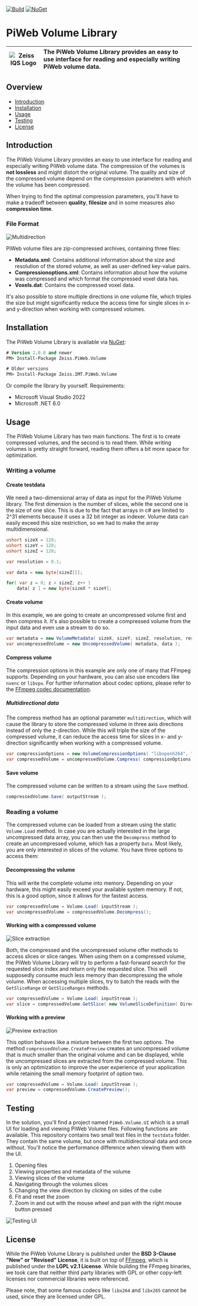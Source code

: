 [logo]: docs/img/logo_128x128.png "Zeiss IQS Logo"
[classes]: docs/img/classdiagram.png "Class diagram"
[multi]: docs/img/multi.png "multi"
[previewExtraction]: docs/img/previewExtraction.png "PreviewExtraction"
[sliceExtraction]: docs/img/sliceExtraction.png "SliceExtraction"
[testingUI]: docs/img/testing_ui.jpg "TestingUI"

[![Build](https://github.com/ZEISS-PiWeb/PiWeb-Volume/actions/workflows/build.yml/badge.svg?branch=develop)](https://github.com/ZEISS-PiWeb/PiWeb-Volume/actions/workflows/build.yml)
[![NuGet](https://img.shields.io/nuget/v/Zeiss.PiWeb.Volume?logo=nuget)](https://www.nuget.org/packages/Zeiss.PiWeb.Volume/)

# PiWeb Volume Library

| ![Zeiss IQS Logo][logo]| The **PiWeb Volume Library** provides an easy to use interface for reading and especially writing PiWeb volume data. |
|-|:-|


## Overview

- [Introduction](#introduction)
- [Installation](#installation)
- [Usage](#usage)
- [Testing](#testing)
- [License](#license)

## Introduction

The PiWeb Volume Library provides an easy to use interface for reading and especially writing PiWeb volume data. The compression of the volumes is **not lossless** and might distort the original volume. The quality and size of the compressed volume depend on the compression parameters with which the volume has been compressed.

When trying to find the optimal compression parameters, you'll have to make a tradeoff between **quality**, **filesize** and in some measures also **compression time**.

### File Format

![Multidirection][multi]

PiWeb volume files are zip-compressed archives, containing three files:

- **Metadata.xml**: Contains additional information about the size and resolution of the stored volume, as well as user-defined key-value pairs.
- **Compressionoptions.xml**: Contains information about how the volume was compressed and which format the compressed voxel data has.
- **Voxels.dat**: Contains the compressed voxel data.

It's also possible to store multiple directions in one volume file, which triples the size but might significantly reduce the access time for single slices in x- and y-direction when working with compressed volumes.

## Installation

The PiWeb Volume Library is available via [NuGet](https://www.nuget.org/packages/Zeiss.PiWeb.Volume/):

```ps
# Version 2.0.0 and newer
PM> Install-Package Zeiss.PiWeb.Volume

# Older versions
PM> Install-Package Zeiss.IMT.PiWeb.Volume
```

Or compile the library by yourself. Requirements:

- Microsoft Visual Studio 2022
- Microsoft .NET 6.0

## Usage

The PiWeb Volume Library has two main functions. The first is to create compressed volumes, and the second is to read them. While writing volumes is pretty straight forward, reading them offers a bit more space for optimization.

### Writing a volume

#### Create testdata

We need a two-dimensional array of data as input for the PiWeb Volume library. The first dimension is the number of slices, while the second one is the size of one slice. This is due to the fact that arrays in c# are limited to 2^31 elements because it uses a 32 bit integer as indexer. Volume data can easily exceed this size restriction, so we had to make the array multidimensional.

```csharp
ushort sizeX = 128;
ushort sizeY = 128;
ushort sizeZ = 128;

var resolution = 0.1;

var data = new byte[sizeZ][];

for( var z = 0; z < sizeZ; z++ )
    data[ z ] = new byte[sizeX * sizeY];
```

#### Create volume

In this example, we are going to create an uncompressed volume first and then compress it. It's also possible to create a compressed volume from the input data and even use a stream to do so.

```csharp
var metadata = new VolumeMetadata( sizeX, sizeY, sizeZ, resolution, resolution, resolution );
var uncompressedVolume = new UncompressedVolume( metadata, data );
```

#### Compress volume

The compression options in this example are only one of many that FFmpeg supports. Depending on your hardware, you can also use encoders like `nvenc` or `libvpx`. For further information about codec options, please refer to the [FFmpeg codec documentation](www.ffmpeg.org/ffmpeg-codecs.html).

##### Multidirectional data

The compress method has an optional parameter `multidirection`, which will cause the library to store the compressed volume in three axis directions instead of only the z-direction. While this will triple the size of the compressed volume, it can reduce the access time for slices in x- and y-direction significantly when working with a compressed volume.

```csharp
var compressionOptions = new VolumeCompressionOptions( "libopenh264", "yuv420p", null, 1000000 );
var compressedVolume = uncompressedVolume.Compress( compressionOptions );
```

#### Save volume

The compressed volume can be written to a stream using the `Save` method.

```csharp
compressedVolume.Save( outputStream );
```

### Reading a volume

The compressed volume can be loaded from a stream using the static `Volume.Load` method. In case you are actually interested in the large uncompressed data array, you can then use the `Decompress` method to create an uncompressed volume, which has a property `Data`. Most likely, you are only interested in slices of the volume. You have three options to access them:

#### Decompressing the volume

This will write the complete volume into memory. Depending on your hardware, this might easily exceed your available system memory. If not, this is a good option, since it allows for the fastest access.

```csharp
var compressedVolume = Volume.Load( inputStream );
var uncompressedVolume = compressedVolume.Decompress();
```

#### Working with a compressed volume

![Slice extraction][sliceExtraction]

Both, the compressed and the uncompressed volume offer methods to access slices or slice ranges. When using them on a compressed volume, the PiWeb Volume Library will try to perform a fast-forward search for the requested slice index and return only the requested slice. This will supposedly consume much less memory than decompressing the whole volume. When accessing multiple slices, try to batch the reads with the `GetSliceRange` or `GetSliceRanges` methods.

```csharp
var compressedVolume = Volume.Load( inputStream );
var slice = compressedVolume.GetSlice( new VolumeSliceDefinition( Direction.Z, 64 ) );
```

#### Working with a preview

![Preview extraction][previewExtraction]

This option behaves like a mixture between the first two options. The method `compressedVolume.CreatePreview` creates an uncompressed volume that is much smaller than the original volume and can be displayed, while the uncompressed slices are extracted from the compressed volume. This is only an optimization to improve the user experience of your application while retaining the small memory footprint of option two.

```csharp
var compressedVolume = Volume.Load( inputStream );
var preview = compressedVolume.CreatePreview();
```

## Testing

In the solution, you'll find a project named `PiWeb.Volume.UI` which is a small UI for loading and viewing PiWeb Volume files. Following functions are available. This repository contains two small test files in the `testdata` folder. They contain the same volume, but once with multidirectional data and once without. You'll notice the performance difference when viewing them with the UI.

1. Opening files
2. Viewing properties and metadata of the volume
3. Viewing slices of the volume
4. Navigating through the volumes slices
5. Changing the view direction by clicking on sides of the cube
6. Fit and reset the zoom
7. Zoom in and out with the mouse wheel and pan with the right mouse button pressed

![Testing UI][testingUI]

## License

While the PiWeb Volume Library is published under the **BSD 3-Clause "New" or "Revised" License**, it is built on top of [FFmpeg](https://www.ffmpeg.org), which is published under the **LGPL v2.1 License**. While building the FFmpeg binaries, we took care that neither third party libraries with GPL or other copy-left licenses nor commercial libraries were referenced.

Please note, that some famous codecs like `libx264` and `libx265` cannot be used, since they are licensed under GPL.
